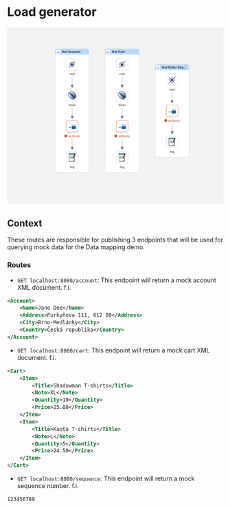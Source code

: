 # Load generator
![Load generator routes](routes.png)

## Context
These routes are responsible for publishing 3 endpoints that will be used for querying mock data for the Data mapping demo.

### Routes
- `GET localhost:8080/account`: This endpoint will return a mock account XML document. f.i.
```xml
<Account>
    <Name>Jane Doe</Name>
    <Address>Purkyňova 111, 612 00</Address>
    <City>Brno-Medlánky</City>
    <Country>Česká republika</Country>
</Account>
```

- `GET localhost:8080/cart`: This endpoint will return a mock cart XML document. f.i.
```xml
<Cart>
    <Item>
        <Title>Shadowman T-shirts</Title>
        <Note>XL</Note>
        <Quantity>10</Quantity>
        <Price>25.00</Price>
    </Item>
    <Item>
        <Title>Kaoto T-shirts</Title>
        <Note>L</Note>
        <Quantity>5</Quantity>
        <Price>24.50</Price>
    </Item>
</Cart>
```

- `GET localhost:8080/sequence`: This endpoint will return a mock sequence number. f.i.
```
123456789
```
